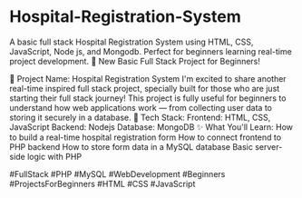 # Hospital-Registration-System
A basic full stack Hospital Registration System using HTML, CSS, JavaScript, Node js, and Mongodb. Perfect for beginners learning real-time project development.
📢 New Basic Full Stack Project for Beginners!

🏥 Project Name: Hospital Registration System
I'm excited to share another real-time inspired full stack project, specially built for those who are just starting their full stack journey!
This project is fully useful for beginners to understand how web applications work — from collecting user data to storing it securely in a database.
🔧 Tech Stack:
Frontend: HTML, CSS, JavaScript
Backend: Nodejs
Database: MongoDB
✨ What You'll Learn:
How to build a real-time hospital registration form
How to connect frontend to PHP backend
How to store form data in a MySQL database
Basic server-side logic with PHP

#FullStack #PHP #MySQL #WebDevelopment #Beginners #ProjectsForBeginners #HTML #CSS #JavaScript
